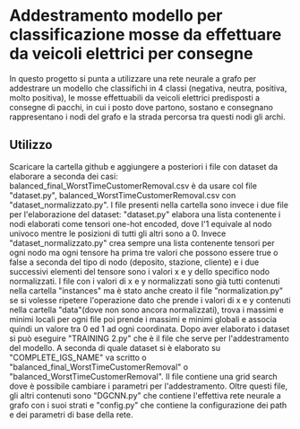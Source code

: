 # Addestramento modello per classificazione mosse da effettuare da veicoli elettrici per consegne

In questo progetto si punta a utilizzare una rete neurale a grafo per addestrare un modello che classifichi in 4 classi (negativa, neutra, positiva, molto positiva), le mosse effettuabili da veicoli elettrici predisposti a consegne di pacchi, in cui i posto dove partono, sostano e consegnano rappresentano i nodi del grafo e la strada percorsa tra questi nodi gli archi.

## Utilizzo
Scaricare la cartella github e aggiungere a posteriori i file con dataset da elaborare a seconda dei casi: balanced_final_WorstTimeCustomerRemoval.csv è da usare col file "dataset.py", balanced_WorstTimeCustomerRemoval.csv con "dataset_normalizzato.py". I file presenti nella cartella sono invece i due file per l'elaborazione del dataset: "dataset.py" elabora una lista contenente i nodi elaborati come tensori one-hot encoded, dove l'1 equivale al nodo univoco mentre le posizioni di tutti gli altri sono a 0. Invece "dataset_normalizzato.py" crea sempre una lista contenente tensori per ogni nodo ma ogni tensore ha prima tre valori che possono essere true o false a seconda del tipo di nodo (deposito, stazione, cliente) e i due successivi elementi del tensore sono i valori x e y dello specifico nodo normalizzati. I file con i valori di x e y normalizzati sono già tutti contenuti nella cartella "instances" ma è stato anche creato il file "normalization.py" se si volesse ripetere l'operazione dato che prende i valori di x e y contenuti nella cartella "data"(dove non sono ancora normalizzati), trova i massimi e minimi locali per ogni file poi prende i massimi e minimi globali e associa quindi un valore tra 0 ed 1 ad ogni coordinata. Dopo aver elaborato i dataset si può eseguire "TRAINING 2.py" che è il file che serve per l'addestramento del modello. A seconda di quale dataset si è elaborato su "COMPLETE_IGS_NAME" va scritto o "balanced_final_WorstTimeCustomerRemoval" o "balanced_WorstTimeCustomerRemoval". Il file contiene una grid search dove è possibile cambiare i parametri per l'addestramento. Oltre questi file, gli altri contenuti sono "DGCNN.py" che contiene l'effettiva rete neurale a grafo con i suoi strati e "config.py" che contiene la configurazione dei path e dei parametri di base della rete.
